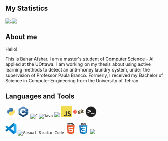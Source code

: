 ## My Statistics


<a href="https://github.com/beafshar/github-readme-stats">
  <img align="center" src="https://github-readme-stats.vercel.app/api?username=beafshar&show_icons=true&theme=radical&include_all_commits=true"/>
</a>


<a href="https://github.com/beafshar/top-langs">
  <img align="center" src="https://github-readme-stats.vercel.app/api/top-langs/?username=beafshar&layout=compact&theme=radical" />
</a>

<!-- ![Bahar's GitHub stats](https://github-readme-stats.vercel.app/api?username=beafshar&show_icons=true&theme=radical) -->

<!-- [![Top Langs](https://github-readme-stats.vercel.app/api/top-langs/?username=beafshar&layout=compact&theme=radical)](https://github.com/beafshar/github-readme-stats) -->


## About me
Hello!

This is Bahar Afshar. I am a master's student of Computer Science - AI applied at the UOttawa. I am working on my thesis about using active learning methods to detect an anti-money laundry system, under the supervision of Professor Paula Branco.
Formerly, I received my Bachelor of Science in Computer Engineering from the University of Tehran.




## Languages and Tools

<code><img height="35rem" src="https://raw.githubusercontent.com/github/explore/80688e429a7d4ef2fca1e82350fe8e3517d3494d/topics/python/python.png"></code>
<code><img height="35rem" src="https://raw.githubusercontent.com/github/explore/80688e429a7d4ef2fca1e82350fe8e3517d3494d/topics/cpp/cpp.png"></code>
<code><img height="35rem" alt="C" src="https://img.shields.io/badge/C%20-%232370ED.svg?style=plastic&logo=c&logoColor=white" /></code>
<code><img height="35rem" alt="Java" src="https://img.shields.io/badge/Java-%23007396.svg?style=plastic&logo=java&logoColor=whit"/></code>
<code><img height="35rem" src="https://cdn4.iconfinder.com/data/icons/logos-3/600/React.js_logo-512.png" /></code>
<code><img height="35rem" src="https://raw.githubusercontent.com/github/explore/80688e429a7d4ef2fca1e82350fe8e3517d3494d/topics/javascript/javascript.png"></code>
<code><img height="35rem" src="https://raw.githubusercontent.com/github/explore/80688e429a7d4ef2fca1e82350fe8e3517d3494d/topics/git/git.png"></code>
<code><img height="35rem" src="https://raw.githubusercontent.com/github/explore/80688e429a7d4ef2fca1e82350fe8e3517d3494d/topics/terminal/terminal.png"></code>


<code><img alt="Visual Studio Code" height="35rem" src="https://raw.githubusercontent.com/github/explore/80688e429a7d4ef2fca1e82350fe8e3517d3494d/topics/visual-studio-code/visual-studio-code.png" /></code>
<code><img alt="Visual Studio Code" height="35rem" alt="JetBrain" src="https://img.shields.io/badge/jetbrains-%23000000.svg?style=plastic&logo=jetbrains&logoColor=white" /></code>
<code><img alt="HTML5" height="35rem" src="https://raw.githubusercontent.com/github/explore/80688e429a7d4ef2fca1e82350fe8e3517d3494d/topics/html/html.png" /></code>
<code><img alt="CSS3" height="35rem" src="https://raw.githubusercontent.com/github/explore/80688e429a7d4ef2fca1e82350fe8e3517d3494d/topics/css/css.png" /></code>
<code><img height="35rem" src="https://img.icons8.com/color/2x/bootstrap.png" /></code>


<!--
**beafshar/beafshar** is a ✨ _special_ ✨ repository because its `README.md` (this file) appears on your GitHub profile.

Here are some ideas to get you started:

- 🔭 I’m currently working on ...
- 🌱 I’m currently learning ...
- 👯 I’m looking to collaborate on ...
- 🤔 I’m looking for help with ...
- 💬 Ask me about ...
- 📫 How to reach me: ...
- 😄 Pronouns: ...
- ⚡ Fun fact: ...
-->
